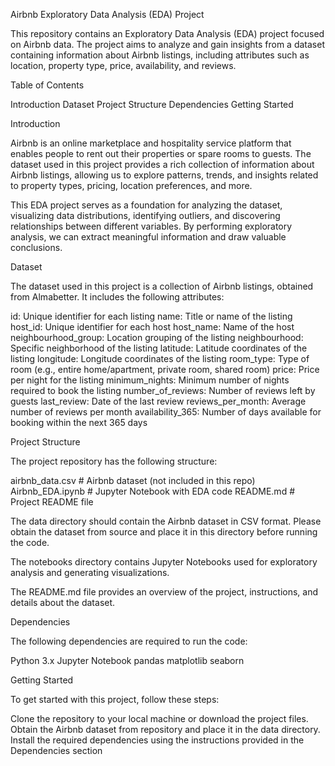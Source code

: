 Airbnb Exploratory Data Analysis (EDA) Project

This repository contains an Exploratory Data Analysis (EDA) project focused on Airbnb data. The project aims to analyze and gain insights from a dataset containing information about Airbnb listings, including attributes such as location, property type, price, availability, and reviews.

Table of Contents

Introduction
Dataset
Project Structure
Dependencies
Getting Started


Introduction

Airbnb is an online marketplace and hospitality service platform that enables people to rent out their properties or spare rooms to guests. The dataset used in this project provides a rich collection of information about Airbnb listings, allowing us to explore patterns, trends, and insights related to property types, pricing, location preferences, and more.

This EDA project serves as a foundation for analyzing the dataset, visualizing data distributions, identifying outliers, and discovering relationships between different variables. By performing exploratory analysis, we can extract meaningful information and draw valuable conclusions.

Dataset

The dataset used in this project is a collection of Airbnb listings, obtained from Almabetter. It includes the following attributes:

id: Unique identifier for each listing
name: Title or name of the listing
host_id: Unique identifier for each host
host_name: Name of the host
neighbourhood_group: Location grouping of the listing
neighbourhood: Specific neighborhood of the listing
latitude: Latitude coordinates of the listing
longitude: Longitude coordinates of the listing
room_type: Type of room (e.g., entire home/apartment, private room, shared room)
price: Price per night for the listing
minimum_nights: Minimum number of nights required to book the listing
number_of_reviews: Number of reviews left by guests
last_review: Date of the last review
reviews_per_month: Average number of reviews per month
availability_365: Number of days available for booking within the next 365 days

Project Structure

The project repository has the following structure:

airbnb_data.csv      # Airbnb dataset (not included in this repo)
Airbnb_EDA.ipynb     # Jupyter Notebook with EDA code
README.md            # Project README file

The data directory should contain the Airbnb dataset in CSV format. Please obtain the dataset from source and place it in this directory before running the code.

The notebooks directory contains Jupyter Notebooks used for exploratory analysis and generating visualizations.

The README.md file provides an overview of the project, instructions, and details about the dataset.

Dependencies

The following dependencies are required to run the code:

Python 3.x
Jupyter Notebook
pandas
matplotlib
seaborn

Getting Started

To get started with this project, follow these steps:

Clone the repository to your local machine or download the project files.
Obtain the Airbnb dataset from repository and place it in the data directory.
Install the required dependencies using the instructions provided in the Dependencies section



